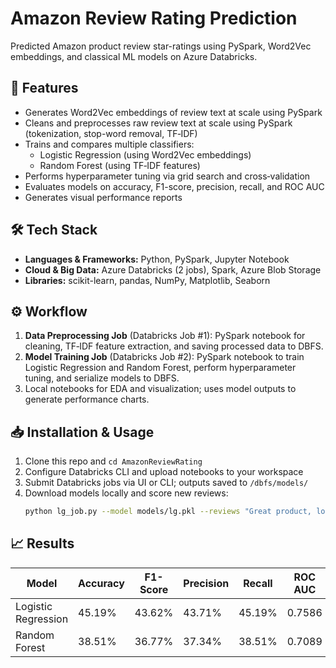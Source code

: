 # Amazon Review Rating Prediction

Predicted Amazon product review star-ratings using PySpark, Word2Vec embeddings, and classical ML models on Azure Databricks.

## 🚀 Features
- Generates Word2Vec embeddings of review text at scale using PySpark
- Cleans and preprocesses raw review text at scale using PySpark (tokenization, stop-word removal, TF‑IDF)
- Trains and compares multiple classifiers:
  - Logistic Regression (using Word2Vec embeddings)
  - Random Forest (using TF‑IDF features)  
- Performs hyperparameter tuning via grid search and cross‑validation
- Evaluates models on accuracy, F1-score, precision, recall, and ROC AUC
- Generates visual performance reports

## 🛠️ Tech Stack
- **Languages & Frameworks:** Python, PySpark, Jupyter Notebook
- **Cloud & Big Data:** Azure Databricks (2 jobs), Spark, Azure Blob Storage
- **Libraries:** scikit-learn, pandas, NumPy, Matplotlib, Seaborn

## ⚙️ Workflow
1. **Data Preprocessing Job** (Databricks Job #1): PySpark notebook for cleaning, TF‑IDF feature extraction, and saving processed data to DBFS.
2. **Model Training Job** (Databricks Job #2): PySpark notebook to train Logistic Regression and Random Forest, perform hyperparameter tuning, and serialize models to DBFS.
3. Local notebooks for EDA and visualization; uses model outputs to generate performance charts.

## 📥 Installation & Usage
1. Clone this repo and `cd AmazonReviewRating`
2. Configure Databricks CLI and upload notebooks to your workspace
3. Submit Databricks jobs via UI or CLI; outputs saved to `/dbfs/models/`
4. Download models locally and score new reviews:
   ```bash
   python lg_job.py --model models/lg.pkl --reviews "Great product, loved it!"


## 📈 Results
| Model               | Accuracy | F1-Score | Precision | Recall | ROC AUC | Best Params                 |
|---------------------|----------|----------|-----------|--------|---------|-----------------------------|
| Logistic Regression | 45.19%   | 43.62%   | 43.71%    | 45.19% | 0.7586  | regParam=0.0, maxIter=50    |
| Random Forest       | 38.51%   | 36.77%   | 37.34%    | 38.51% | 0.7089  | numTrees=60, maxDepth=10    |



